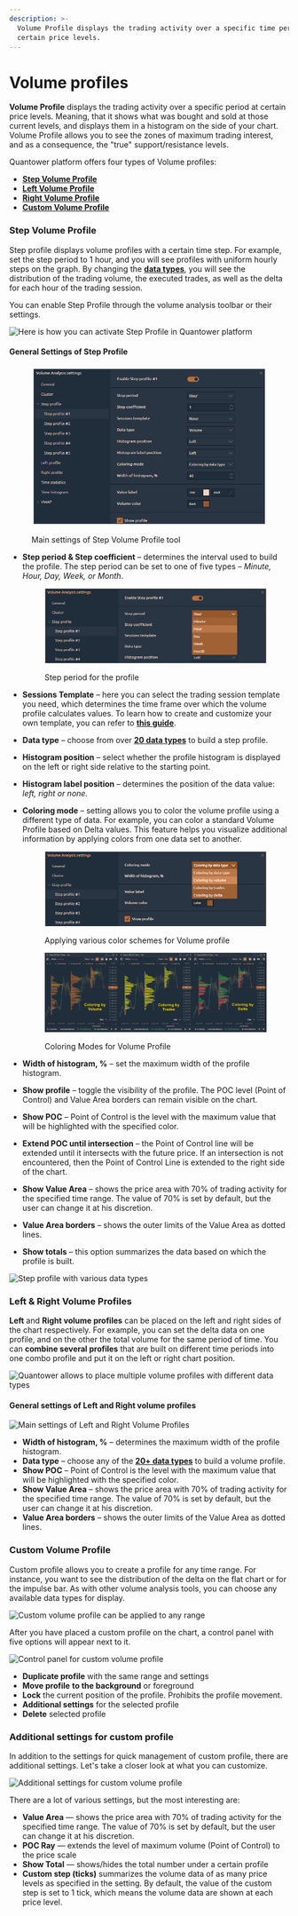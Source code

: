 ```yaml
---
description: >-
  Volume Profile displays the trading activity over a specific time period at
  certain price levels.
---
```


# Volume profiles

**Volume Profile** displays the trading activity over a specific period at certain price levels. Meaning, that it shows what was bought and sold at those current levels, and displays them in a histogram on the side of your chart. Volume Profile allows you to see the zones of maximum trading interest, and as a consequence, the "true" support/resistance levels.

Quantower platform offers four types of Volume profiles:

* [**Step Volume Profile**](volume-profiles.md#step-volume-profile)
* [**Left Volume Profile**](volume-profiles.md#left-and-right-volume-profiles)
* [**Right Volume Profile**](volume-profiles.md#left-and-right-volume-profiles)
* [**Custom Volume Profile**](volume-profiles.md#custom-volume-profile)

### Step Volume Profile

Step profile displays volume profiles with a certain time step. For example, set the step period to 1 hour, and you will see profiles with uniform hourly steps on the graph. By changing the [**data types**](https://help.quantower.com/analytics-panels/chart/volume-analysis-tools#data-types-of-volume-analysis-tools), you will see the distribution of the trading volume, the executed trades, as well as the delta for each hour of the trading session.

You can enable Step Profile through the volume analysis toolbar or their settings.

![Here is how you can activate Step Profile in Quantower platform](<../../../.gitbook/assets/step profile activation.gif>)

#### **General Settings of Step Profile**

<figure><img src="../../../.gitbook/assets/clipboard-image-1727282704.png" alt=""><figcaption><p>Main settings of Step Volume Profile tool</p></figcaption></figure>

*   **Step period & Step coefficient** – determines the interval used to build the profile. The step period can be set to one of five types – _Minute, Hour, Day, Week, or Month_.

    <figure><img src="../../../.gitbook/assets/image.png" alt=""><figcaption><p>Step period for the profile</p></figcaption></figure>
* **Sessions Template** – here you can select the trading session template you need, which determines the time frame over which the volume profile calculates values. To learn how to create and customize your own template, you can refer to [**this guide**](https://help.quantower.com/quantower/miscellaneous-panels/sessions-manager#how-to-set-custom-trading-sessions-for-futures-on-cqg-rithmic).
* **Data type** – choose from over [**20 data types**](./#data-types-of-volume-analysis-tools) to build a step profile.
* **Histogram position** – select whether the profile histogram is displayed on the left or right side relative to the starting point.
* **Histogram label position** – determines the position of the data value: _left, right or none._
*   **Coloring mode** – setting allows you to color the volume profile using a different type of data. For example, you can color a standard Volume Profile based on Delta values. This feature helps you visualize additional information by applying colors from one data set to another.

    <figure><img src="../../../.gitbook/assets/image (4).png" alt=""><figcaption><p>Applying various color schemes for Volume profile</p></figcaption></figure>

    <figure><img src="../../../.gitbook/assets/Coloring Modes for Volume profile (1).png" alt=""><figcaption><p>Coloring Modes for Volume Profile</p></figcaption></figure>
* **Width of histogram, %** – set the maximum width of the profile histogram.
* **Show profile** – toggle the visibility of the profile. The POC level (Point of Control) and Value Area borders can remain visible on the chart.
* **Show POC** – Point of Control is the level with the maximum value that will be highlighted with the specified color.
* **Extend POC until intersection** – the Point of Control line will be extended until it intersects with the future price. If an intersection is not encountered, then the Point of Control Line is extended to the right side of the chart.
* **Show Value Area** – shows the price area with 70% of trading activity for the specified time range. The value of 70% is set by default, but the user can change it at his discretion.
* **Value Area borders** – shows the outer limits of the Value Area as dotted lines.
* **Show totals** – this option summarizes the data based on which the profile is built.

![Step profile with various data types](../../../.gitbook/assets/step-profile-data-types.gif)

### Left & Right Volume Profiles

**Left** and **Right volume profiles** can be placed on the left and right sides of the chart respectively. For example, you can set the delta data on one profile, and on the other the total volume for the same period of time. You can **combine several profiles** that are built on different time periods into one combo profile and put it on the left or right chart position.

![Quantower allows to place multiple volume profiles with different data types](<../../../.gitbook/assets/Left and right volume profile in Quantower.png>)

#### General settings of Left and Right volume profiles

![Main settings of Left and Right Volume Profiles](<../../../.gitbook/assets/General settings of left volume profile.png>)

* **Width of histogram, %** – determines the maximum width of the profile histogram.
* **Data type** – choose any of the [**20+ data types**](./#data-types-of-volume-analysis-tools) to build a volume profile.
* **Show POC** – Point of Control is the level with the maximum value that will be highlighted with the specified color.
* **Show Value Area** – shows the price area with 70% of trading activity for the specified time range. The value of 70% is set by default, but the user can change it at his discretion.
* **Value Area borders** – shows the outer limits of the Value Area as dotted lines.

### Custom Volume Profile

Custom profile allows you to create a profile for any time range.  For instance, you want to see the distribution of the delta on the flat chart or for the impulse bar.  As with other volume analysis tools, you can choose any available data types for display.

![Custom volume profile can be applied to any range](../../../.gitbook/assets/new-custom-profile.gif)

After you have placed a custom profile on the chart, a control panel with five options will appear next to it.

![Control panel for custom volume profile](<../../../.gitbook/assets/image (20) (1).png>)

* **Duplicate profile** with the same range and settings
* **Move profile** **to the background** or foreground
* **Lock** the current position of the profile. Prohibits the profile movement.
* **Additional settings** for the selected profile
* **Delete** selected profile

### Additional settings for custom profile

In addition to the settings for quick management of custom profile, there are additional settings. Let's take a closer look at what you can customize.

![Additional settings for custom volume profile](../../../.gitbook/assets/custom-profile-settings.gif)

There are a lot of various settings, but the most interesting are:

* **Value Area** — shows the price area with 70% of trading activity for the specified time range. The value of 70% is set by default, but the user can change it at his discretion.
* **POC Ray** — extends the level of maximum volume (Point of Control) to the price scale
* **Show Total** — shows/hides the total number under a certain profile
* **Custom step (ticks)** summarizes the volume data of as many price levels as specified in the setting. By default, the value of the custom step is set to 1 tick, which means the volume data are shown at each price level.
